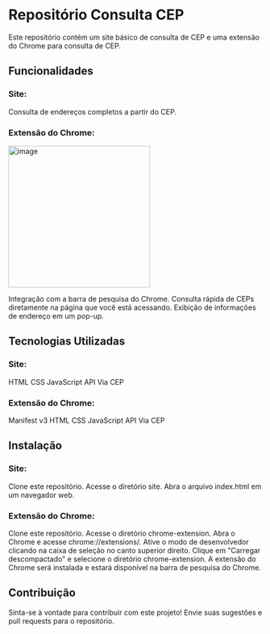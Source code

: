 # Repositório Consulta CEP
Este repositório contém um site básico de consulta de CEP e uma extensão do Chrome para consulta de CEP.

## Funcionalidades
### Site:

Consulta de endereços completos a partir do CEP.

### Extensão do Chrome:

<img width="281" alt="image" src="https://github.com/tiagobalan2/ConsultaCEP/assets/126524905/86264a95-1caf-45de-88bc-46497897e40d">


Integração com a barra de pesquisa do Chrome.
Consulta rápida de CEPs diretamente na página que você está acessando.
Exibição de informações de endereço em um pop-up.

## Tecnologias Utilizadas
### Site:
HTML
CSS
JavaScript
API Via CEP
### Extensão do Chrome:
Manifest v3
HTML
CSS
JavaScript
API Via CEP

## Instalação
### Site:

Clone este repositório.
Acesse o diretório site.
Abra o arquivo index.html em um navegador web.

### Extensão do Chrome:

Clone este repositório.
Acesse o diretório chrome-extension.
Abra o Chrome e acesse chrome://extensions/.
Ative o modo de desenvolvedor clicando na caixa de seleção no canto superior direito.
Clique em "Carregar descompactado" e selecione o diretório chrome-extension.
A extensão do Chrome será instalada e estará disponível na barra de pesquisa do Chrome.

## Contribuição
Sinta-se à vontade para contribuir com este projeto! Envie suas sugestões e pull requests para o repositório.
